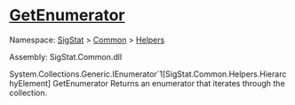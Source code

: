 # [GetEnumerator](./HierarchyElement-100664014.md)

Namespace: [SigStat]() > [Common](./../../README.md) > [Helpers](./../README.md)

Assembly: SigStat.Common.dll

System.Collections.Generic.IEnumerator`1[SigStat.Common.Helpers.HierarchyElement]   GetEnumerator    Returns an enumerator that iterates through the collection.

